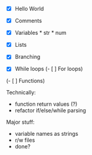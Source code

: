 - [x] Hello World
- [x] Comments

- [x] Variables
      * str
      * num
- [x] Lists

- [x] Branching
- [x] While loops
(- [ ] For loops)

(- [ ] Functions)

Technically:
* function return values (?)
* refactor if/else/while parsing

Major stuff:
* variable names as strings
* r/w files
* done?
